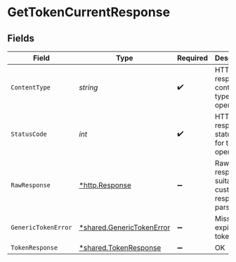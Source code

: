 # GetTokenCurrentResponse


## Fields

| Field                                                                 | Type                                                                  | Required                                                              | Description                                                           |
| --------------------------------------------------------------------- | --------------------------------------------------------------------- | --------------------------------------------------------------------- | --------------------------------------------------------------------- |
| `ContentType`                                                         | *string*                                                              | :heavy_check_mark:                                                    | HTTP response content type for this operation                         |
| `StatusCode`                                                          | *int*                                                                 | :heavy_check_mark:                                                    | HTTP response status code for this operation                          |
| `RawResponse`                                                         | [*http.Response](https://pkg.go.dev/net/http#Response)                | :heavy_minus_sign:                                                    | Raw HTTP response; suitable for custom response parsing               |
| `GenericTokenError`                                                   | [*shared.GenericTokenError](../../models/shared/generictokenerror.md) | :heavy_minus_sign:                                                    | Missing or expired token.                                             |
| `TokenResponse`                                                       | [*shared.TokenResponse](../../models/shared/tokenresponse.md)         | :heavy_minus_sign:                                                    | OK                                                                    |